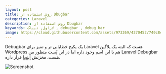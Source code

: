 ```yaml
---
layout: post
title: روش استفاده از Dbugbar
categories: Laravel
description: روش استفاده از Dbugbar
keywords: لاراول, دیباگ , debugbar , debug bar
image: https://cloud.githubusercontent.com/assets/973269/4270452/740c8c8c-3ccb-11e4-8d9a-5a9e64f19351.png
---
```


Debugbar یک پکیج خطایابی تر و تمیز برای Laravel هست که البته یک پلاگین  Wordpress هم با این اسم وجود داره اما در این پُست منظور من Laravel Debugbar هست. مخزنش 	[اینجا](https://github.com/barryvdh/laravel-debugbar) قرار داره.

![Screenshot](https://cloud.githubusercontent.com/assets/973269/4270452/740c8c8c-3ccb-11e4-8d9a-5a9e64f19351.png)
